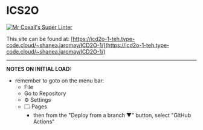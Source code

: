 # ICS2O

[![Mr Coxall's Super Linter](https://github.com/MTHS-ICD2O-1-2024/ICD2O-Unit-1-03-Shanea-Jaromay1/workflows/Mr%20Coxall's%20Super%20Linter/badge.svg)](https://github.com/MTHS-ICD2O-1-2024/ICD2O-Unit-1-03-Shanea-Jaromay1/actions)

This site can be found at: [https://icd2o-1-teh.type-code.cloud/~shanea.jaromay/ICD2O-1/](https://icd2o-1-teh.type-code.cloud/~shanea.jaromay/ICD2O-1/)

---

**NOTES ON INITIAL LOAD:**
- remember to goto on the menu bar:
  - File
  - Go to Repository
  - ⚙ Settings
  - 🗔 Pages
    - then from the "Deploy from a branch ▼" button, select "GitHub Actions"
